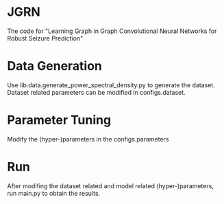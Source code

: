 # JGRN
The code for "Learning Graph in Graph Convolutional Neural Networks for Robust Seizure Prediction"


# Data Generation
Use lib.data.generate_power_spectral_density.py to generate the dataset.
Dataset related parameters can be modified in configs.dataset.


# Parameter Tuning

Modify the (hyper-)parameters in the configs.parameters


# Run

After modifing the dataset related and model related (hyper-)parameters, run main.py to obtain the results.

